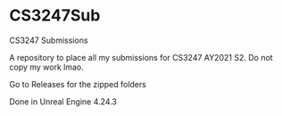 # CS3247Sub
CS3247 Submissions

A repository to place all my submissions for CS3247 AY2021 S2. Do not copy my work lmao.

Go to Releases for the zipped folders


Done in Unreal Engine 4.24.3
